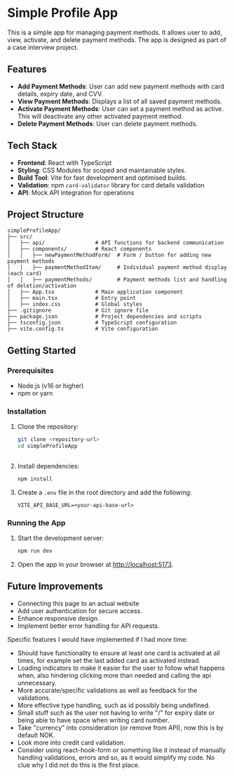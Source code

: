 # Simple Profile App

This is a simple app for managing payment methods. It allows user to add, view, activate, and delete payment methods. The app is designed as part of a case interview project.

## Features

- **Add Payment Methods**: User can add new payment methods with card details, expiry date, and CVV.
- **View Payment Methods**: Displays a list of all saved payment methods.
- **Activate Payment Methods**: User can set a payment method as active. This will deactivate any other activated payment method.
- **Delete Payment Methods**: User can delete payment methods.

## Tech Stack

- **Frontend**: React with TypeScript
- **Styling**: CSS Modules for scoped and maintainable styles.
- **Build Tool**: Vite for fast development and optimised builds.
- **Validation**: npm `card-validator` library for card details validation
- **API**: Mock API integration for operations

## Project Structure

```
simpleProfileApp/
├── src/
│   ├── api/                # API functions for backend communication
│   ├── components/         # React components
│   │   ├── newPaymentMethodForm/  # Form / button for adding new payment methods
│   │   ├── paymentMethodItem/     # Individual payment method display (each card)
│   │   ├── paymentMethods/        # Payment methods list and handling of deletion/activation
│   ├── App.tsx             # Main application component
│   ├── main.tsx            # Entry point
│   ├── index.css           # Global styles
├── .gitignore              # Git ignore file
├── package.json            # Project dependencies and scripts
├── tsconfig.json           # TypeScript configuration
├── vite.config.ts          # Vite configuration
```


## Getting Started

### Prerequisites

- Node.js (v16 or higher)
- npm or yarn

### Installation

1. Clone the repository:
   ```sh
   git clone <repository-url>
   cd simpleProfileApp
  
2. Install dependencies:
   ```sh
   npm install
   ```

3. Create a `.env` file in the root directory and add the following:
   ```env
   VITE_API_BASE_URL=<your-api-base-url>
   ```

### Running the App

1. Start the development server:
   ```sh
   npm run dev
   ```

2. Open the app in your browser at [http://localhost:5173](http://localhost:5173).

## Future Improvements

- Connecting this page to an actual website
- Add user authentication for secure access.
- Enhance responsive design.
- Implement better error handling for API requests.

Specific features I would have implemented if I had more time:
- Should have functionality to ensure at least one card is activated at all times, for example set the last added card as activated instead.
- Loading indicators to make it easier for the user to follow what happens when, also hindering clicking more than needed and calling the api unnecessary.
- More accurate/specific validations as well as feedback for the validations.
- More effective type handling, such as id possibly being undefined.
- Small stuff such as the user not having to write "/" for expiry date or being able to have space when writing card number.
- Take "currency" into consideration (or remove from API), now this is by default NOK.
- Look more into credit card validation.
- Consider using react-hook-form or something like it instead of manually handling validations, errors and so, as it would simplify my code. No clue why I did not do this is the first place.
